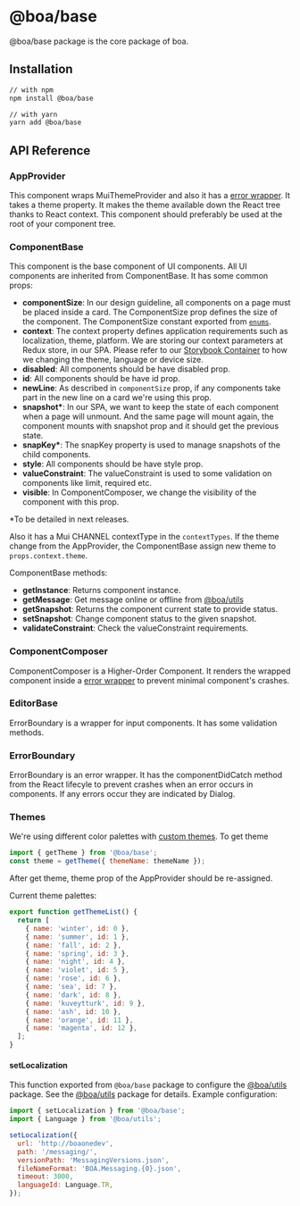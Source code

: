 # @boa/base

@boa/base package is the core package of boa.

## Installation


```sh
// with npm
npm install @boa/base

// with yarn
yarn add @boa/base
```

## API Reference

### AppProvider

This component wraps MuiThemeProvider and also it has a [error wrapper](#ErrorBoundary). It takes a theme property. It makes the theme available down the React tree thanks to React context. This component should preferably be used at the root of your component tree.

### ComponentBase

This component is the base component of UI components. All UI components are inherited from ComponentBase. It has some common props:

- **componentSize**: In our design guideline, all components on a page must be placed inside a card. The ComponentSize prop defines the size of the component.  The ComponentSize constant exported from [`enums`](packages/base/src/enums/index.js#L10).
- **context**: The context property defines application requirements such as localization, theme, platform. We are storing our context parameters at Redux store, in our SPA. Please refer to our [Storybook Container](/.storybook/container.js) to how we changing the theme, language or device size.
- **disabled**: All components should be have disabled prop.
- **id**: All components should be have id prop.
- **newLine**: As described in `componentSize` prop, if any components take part in the new line on a card we're using this prop.
- **snapshot&ast;**: In our SPA, we want to keep the state of each component when a page will unmount. And the same page will mount again, the component mounts with snapshot prop and it should get the previous state.
- **snapKey&ast;**: The snapKey property is used to manage snapshots of the child components.
- **style**: All components should be have style prop.
- **valueConstraint**: The valueConstraint is used to some validation on components like limit, required etc.
- **visible**: In ComponentComposer, we change the visibility of the component with this prop.

&ast;To be detailed in next releases.

Also it has a Mui CHANNEL contextType in the ```contextTypes```. If the theme change from the AppProvider, the ComponentBase assign new theme to ```props.context.theme```.

ComponentBase methods:

- **getInstance**: Returns component instance.
- **getMessage**: Get message online or offline from [@boa/utils](packages/utils#messaging) 
- **getSnapshot**: Returns the component current state to provide status. 
- **setSnapshot**: Change component status to the given snapshot.
- **validateConstraint**: Check the valueConstraint requirements.

### ComponentComposer

ComponentComposer is a Higher-Order Component. It renders the wrapped component inside a [error wrapper](#ErrorBoundary) to prevent minimal component's crashes.


### EditorBase

ErrorBoundary is a wrapper for input components. It has some validation methods.

### ErrorBoundary

ErrorBoundary is an error wrapper. It has the componentDidCatch method from the React lifecyle to prevent crashes when an error occurs in components. If any errors occur they are indicated by Dialog.

### Themes

We're using different color palettes with [custom themes](packages/base/src/themes). To get theme

```js
import { getTheme } from '@boa/base';
const theme = getTheme({ themeName: themeName });
```

After get theme, theme prop of the AppProvider should be re-assigned.

Current theme palettes:

```js
export function getThemeList() {
  return [
    { name: 'winter', id: 0 },
    { name: 'summer', id: 1 },
    { name: 'fall', id: 2 },
    { name: 'spring', id: 3 },
    { name: 'night', id: 4 },
    { name: 'violet', id: 5 },
    { name: 'rose', id: 6 },
    { name: 'sea', id: 7 },
    { name: 'dark', id: 8 },
    { name: 'kuveytturk', id: 9 },
    { name: 'ash', id: 10 },
    { name: 'orange', id: 11 },
    { name: 'magenta', id: 12 },
  ];
}
```

#### setLocalization

This function exported from `@boa/base` package to configure the [@boa/utils](packages/utils) package. See the [@boa/utils](packages/utils) package for details. Example configuration:

```js
import { setLocalization } from '@boa/base';
import { Language } from '@boa/utils';

setLocalization({
  url: 'http://boaonedev',
  path: '/messaging/',
  versionPath: 'MessagingVersions.json',
  fileNameFormat: 'BOA.Messaging.{0}.json',
  timeout: 3000,
  languageId: Language.TR,
});
```
